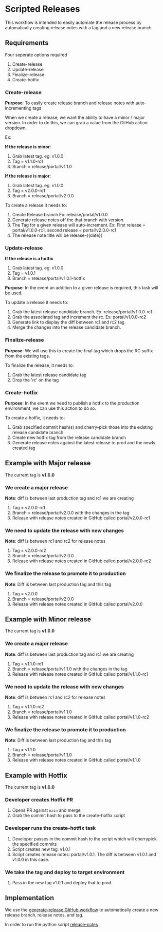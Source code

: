 # Scripted Releases

This workflow is intended to easily automate the release process by automatically creating release notes with a tag and a new release branch.

## Requirements

Four seperate options required
1. Create-release
2. Update-release
3. Finalize-release
4. Create-hotfix

### Create-release

**Purpose**: To easily create release branch and release notes with auto-incrementing tags

When we create a release, we want the ability to have a minor / major version. In order to do this, we can grab a value from the GitHub action dropdown. 

Ex:

**If the release is minor**:
1. Grab latest tag. eg: v1.0.0
2. Tag = v1.1.0-rc1
3. Branch = release/portal/v1.1.0

**If the release is major**:
1. Grab latest tag. eg: v1.0.0
2. Tag = v2.0.0-rc1
3. Branch = release/portal/v2.0.0

To create a release it needs to:
1. Create Release branch Ex: release/portal/v1.0.0
2. Generate release notes off the that branch with version.
 1. The Tag for a given release will auto-increment. Ex: First release = portal/v1.0.0-rc1, second release = portal/v2.0.0-rc1
 2. The release note title will be release-{{date}}

### Update-release

**If the release is a hotfix**
1. Grab latest tag. eg: v1.0.0
2. Tag = v1.0.1
3. Branch = release/portal/v1.0.1-hotfix

**Purpose**: In the event an addition to a given release is required, this task will be used. 

To update a release it needs to:
1. Grab the latest release candidate branch. Ex: release/portal/v1.0.0-rc1
2. Grab the associated tag and increment the rc. Ex: portal/v1.0.0-rc2
3. Generate link to display the diff between rc1 and rc2 tag. 
4. Merge the changes into the release candidate branch. 

### Finalize-release

**Purpose**: We will use this to create the final tag which drops the RC suffix from the existing tags.

To finalize the release, it needs to:
1. Grab the latest release candidate tag 
2. Drop the 'rc' on the tag


### Create-hotfix

**Purpose**: In the event we need to publish a hotfix to the production environment, we can use this action to do so.

To create a hotfix, it needs to:
1. Grab specified commit hash(s) and cherry-pick those into the existing release candidate branch
2. Create new hotfix tag from the release candidate branch
3. Generate release notes against the latest release to prod and the newly created tag


## Example with Major release

The current tag is **v1.0.0**

### We create a major release
**Note**: diff is between last production tag and rc1 we are creating
1. Tag = v2.0.0-rc1
2. Branch = release/portal/v2.0.0 with the changes in the tag
3. Release with release notes created in GitHub called portal/v2.0.0-rc1

### We need to update the release with new changes
**Note**: diff is between rc1 and rc2 for release notes
1. Tag = v2.0.0-rc2
2. Branch = release/portal/v2.0.0
3. Release with release notes created in GitHub called portal/v2.0.0-rc2

### We finalize the release to promote it to production
**Note**: Diff is between last production tag and this tag
1. Tag = v2.0.0
2. Branch = release/portal/v2.0.0
3. Release with release notes created in GitHub called portal/v2.0.0

## Example with Minor release
The current tag is **v1.0.0**

### We create a major release
**Note**: diff is between last production tag and rc1 we are creating
1. Tag = v1.1.0-rc1
2. Branch = release/portal/v1.1.0 with the changes in the tag
3. Release with release notes created in GitHub called portal/v1.1.0-rc1

### We need to update the release with new changes
**Note**: diff is between rc1 and rc2 for release notes
1. Tag = v1.1.0-rc2
2. Branch = release/portal/v1.1.0
3. Release with release notes created in GitHub called portal/v1.1.0-rc2

### We finalize the release to promote it to production
**Note**: Diff is between last production tag and this tag
1. Tag = v1.1.0
2. Branch = release/portal/v1.1.0
3. Release with release notes created in GitHub called portal/v1.1.0

## Example with Hotfix
The current tag is **v1.0.0**

### Developer creates Hotfix PR
1. Opens PR against `main` and merge
2. Grab the commit hash to pass to the create-hotfix script
   
### Developer runs the create-hotfix task
1. Developer passes in the commit hash to the script which will cherrypick the specified commits
2. Script creates new tag: v1.0.1
3. Script creates release notes: portal/v1.0.1. The diff is between v1.0.1 and v1.0.0 in this case.

### We take the tag and deploy to target environment
1. Pass in the new tag v1.0.1 and deploy that to prod.

## Implementation

We use the [generate-release GitHub workflow](.) to automatically create a new release branch, release notes, and tag. 

In order to run the python script [release-notes](url) 
